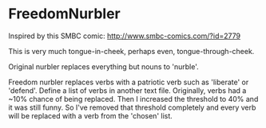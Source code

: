 # FreedomNurbler
Inspired by this SMBC comic: http://www.smbc-comics.com/?id=2779

This is very much tongue-in-cheek, perhaps even, tongue-through-cheek.

Original nurbler replaces everything but nouns to 'nurble'. 

Freedom nurbler replaces verbs with a patriotic verb such as 'liberate' or 'defend'. Define a list of verbs in another text file. Originally, verbs had a ~10% chance of being replaced. Then I increased the threshold to 40% and it was still funny. So I've removed that threshold completely and every verb will be replaced with a verb from the 'chosen' list.


